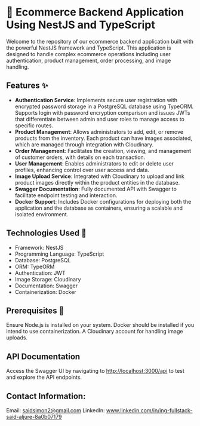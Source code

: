 # 🛒 Ecommerce Backend Application Using NestJS and TypeScript
Welcome to the repository of our ecommerce backend application built with the powerful NestJS framework and TypeScript. This application is designed to handle complex ecommerce operations including user authentication, product management, order processing, and image handling.

## Features ✨
 - **Authentication Service**: Implements secure user registration with encrypted password storage in a PostgreSQL database using TypeORM. Supports login with password encryption comparison and issues JWTs that differentiate between admin and user roles to manage access to specific routes.
 - **Product Management**: Allows administrators to add, edit, or remove products from the inventory. Each product can have images associated, which are managed through integration with Cloudinary.
 - **Order Management**: Facilitates the creation, viewing, and management of customer orders, with details on each transaction.
 - **User Management**: Enables administrators to edit or delete user profiles, enhancing control over user access and data.
 - **Image Upload Service**: Integrated with Cloudinary to upload and link product images directly within the product entities in the database.
 - **Swagger Documentation**: Fully documented API with Swagger to facilitate endpoint testing and interaction.
 - **Docker Support**: Includes Docker configurations for deploying both the application and the database as containers, ensuring a scalable and isolated environment.

## Technologies Used 🔧
 - Framework: NestJS
 - Programming Language: TypeScript
 - Database: PostgreSQL
 - ORM: TypeORM
 - Authentication: JWT
 - Image Storage: Cloudinary
 - Documentation: Swagger
 - Containerization: Docker

## Prerequisites 🚀
Ensure Node.js is installed on your system.
Docker should be installed if you intend to use containerization.
A Cloudinary account for handling image uploads.

## API Documentation
Access the Swagger UI by navigating to [http://localhost:3000/api](http://localhost:3000/api/doc/ecommerce#/) to test and explore the API endpoints.

## Contact Information:
Email: saidsimon2@gmail.com
LinkedIn: www.linkedin.com/in/ing-fullstack-said-aljure-8a0b07179
